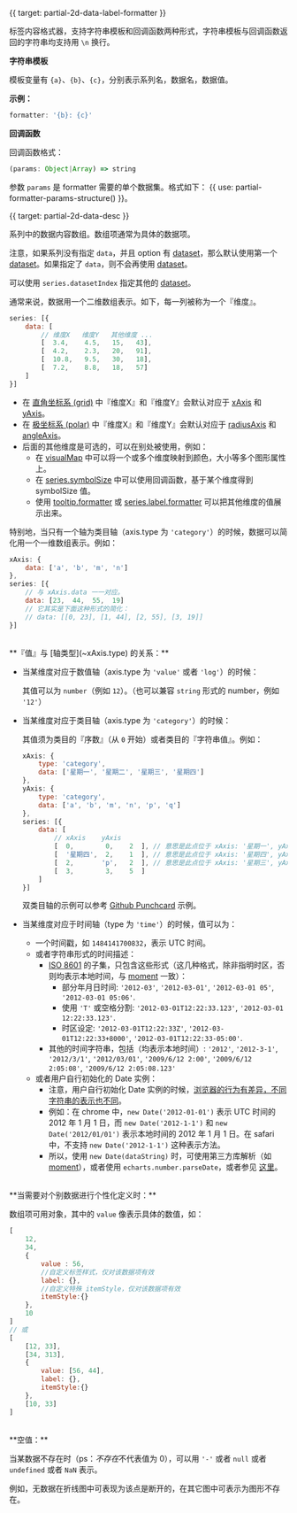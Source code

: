 {{ target: partial-2d-data-label-formatter }}

标签内容格式器，支持字符串模板和回调函数两种形式，字符串模板与回调函数返回的字符串均支持用 `\n` 换行。

**字符串模板**

模板变量有 `{a}`、`{b}`、`{c}`，分别表示系列名，数据名，数据值。

**示例：**
```js
formatter: '{b}: {c}'
```

**回调函数**

回调函数格式：
```js
(params: Object|Array) => string
```
参数 `params` 是 formatter 需要的单个数据集。格式如下：
{{ use: partial-formatter-params-structure() }}。




{{ target: partial-2d-data-desc }}

系列中的数据内容数组。数组项通常为具体的数据项。

注意，如果系列没有指定 `data`，并且 option 有 [dataset](~dataset)，那么默认使用第一个 [dataset](~dataset)。如果指定了 `data`，则不会再使用 [dataset](~dataset)。

可以使用 `series.datasetIndex` 指定其他的 [dataset](~dataset)。

通常来说，数据用一个二维数组表示。如下，每一列被称为一个『维度』。
```js
series: [{
    data: [
        // 维度X   维度Y   其他维度 ...
        [  3.4,    4.5,   15,   43],
        [  4.2,    2.3,   20,   91],
        [  10.8,   9.5,   30,   18],
        [  7.2,    8.8,   18,   57]
    ]
}]
```

+ 在 [直角坐标系 (grid)](~grid) 中『维度X』和『维度Y』会默认对应于 [xAxis](~xAxis) 和 [yAxis](~yAxis)。
+ 在 [极坐标系 (polar)](~polar) 中『维度X』和『维度Y』会默认对应于 [radiusAxis](~radiusAxis) 和 [angleAxis](~anbleAxis)。
+ 后面的其他维度是可选的，可以在别处被使用，例如：
    + 在 [visualMap](~visualMap) 中可以将一个或多个维度映射到颜色，大小等多个图形属性上。
    + 在 [series.symbolSize](~series.symbolSize) 中可以使用回调函数，基于某个维度得到 symbolSize 值。
    + 使用 [tooltip.formatter](~tooltip.formatter) 或 [series.label.formatter](~series.label.formatter) 可以把其他维度的值展示出来。

特别地，当只有一个轴为类目轴（axis.type 为 `'category'`）的时候，数据可以简化用一个一维数组表示。例如：
```js
xAxis: {
    data: ['a', 'b', 'm', 'n']
},
series: [{
    // 与 xAxis.data 一一对应。
    data: [23,  44,  55,  19]
    // 它其实是下面这种形式的简化：
    // data: [[0, 23], [1, 44], [2, 55], [3, 19]]
}]
```

<br>
**『值』与 [轴类型](~xAxis.type) 的关系：**

+ 当某维度对应于数值轴（axis.type 为 `'value'` 或者 `'log'`）的时候：

    其值可以为 `number`（例如 `12`）。（也可以兼容 `string` 形式的 number，例如 `'12'`）

+ 当某维度对应于类目轴（axis.type 为 `'category'`）的时候：

    其值须为类目的『序数』（从 `0` 开始）或者类目的『字符串值』。例如：
    ```js
    xAxis: {
        type: 'category',
        data: ['星期一', '星期二', '星期三', '星期四']
    },
    yAxis: {
        type: 'category',
        data: ['a', 'b', 'm', 'n', 'p', 'q']
    },
    series: [{
        data: [
            // xAxis    yAxis
            [  0,        0,    2  ], // 意思是此点位于 xAxis: '星期一', yAxis: 'a'。
            [  '星期四',  2,    1  ], // 意思是此点位于 xAxis: '星期四', yAxis: 'm'。
            [  2,       'p',   2  ], // 意思是此点位于 xAxis: '星期三', yAxis: 'p'。
            [  3,        3,    5  ]
        ]
    }]
    ```
    双类目轴的示例可以参考 [Github Punchcard](${galleryEditorPath}scatter-punchCard) 示例。

+ 当某维度对应于时间轴（type 为 `'time'`）的时候，值可以为：
    + 一个时间戳，如 `1484141700832`，表示 UTC 时间。
    + 或者字符串形式的时间描述：
        + [ISO 8601](http://www.ecma-international.org/ecma-262/5.1/#sec-15.9.1.15) 的子集，只包含这些形式（这几种格式，除非指明时区，否则均表示本地时间，与 [moment](https://momentjs.com/) 一致）：
            + 部分年月日时间: `'2012-03'`, `'2012-03-01'`, `'2012-03-01 05'`, `'2012-03-01 05:06'`.
            + 使用 `'T'` 或空格分割: `'2012-03-01T12:22:33.123'`, `'2012-03-01 12:22:33.123'`.
            + 时区设定: `'2012-03-01T12:22:33Z'`, `'2012-03-01T12:22:33+8000'`, `'2012-03-01T12:22:33-05:00'`.
        + 其他的时间字符串，包括（均表示本地时间）:
          `'2012'`, `'2012-3-1'`, `'2012/3/1'`, `'2012/03/01'`,
          `'2009/6/12 2:00'`, `'2009/6/12 2:05:08'`, `'2009/6/12 2:05:08.123'`
    + 或者用户自行初始化的 Date 实例：
        + 注意，用户自行初始化 Date 实例的时候，[浏览器的行为有差异，不同字符串的表示也不同](http://dygraphs.com/date-formats.html)。
        + 例如：在 chrome 中，`new Date('2012-01-01')` 表示 UTC 时间的 2012 年 1 月 1 日，而 `new Date('2012-1-1')` 和 `new Date('2012/01/01')` 表示本地时间的 2012 年 1 月 1 日。在 safari 中，不支持 `new Date('2012-1-1')` 这种表示方法。
        + 所以，使用 `new Date(dataString)` 时，可使用第三方库解析（如 [moment](https://momentjs.com/)），或者使用 `echarts.number.parseDate`，或者参见 [这里](http://dygraphs.com/date-formats.html)。

<br>
**当需要对个别数据进行个性化定义时：**

数组项可用对象，其中的 `value` 像表示具体的数值，如：
```js
[
    12,
    34,
    {
        value : 56,
        //自定义标签样式，仅对该数据项有效
        label: {},
        //自定义特殊 itemStyle，仅对该数据项有效
        itemStyle:{}
    },
    10
]
// 或
[
    [12, 33],
    [34, 313],
    {
        value: [56, 44],
        label: {},
        itemStyle:{}
    },
    [10, 33]
]
```

<br>
**空值：**

当某数据不存在时（ps：*不存在*不代表值为 0），可以用 `'-'` 或者 `null` 或者 `undefined` 或者 `NaN` 表示。

例如，无数据在折线图中可表现为该点是断开的，在其它图中可表示为图形不存在。

<br><br>
